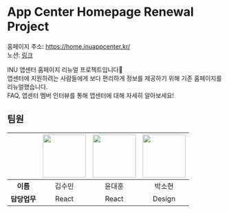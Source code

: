 # App Center Homepage Renewal Project

홈페이지 주소: https://home.inuappcenter.kr/  
노션: [링크](https://www.notion.so/strongcom/89a47de4aeba4a49a2b7189a8b46dac2)  

INU 앱센터 홈페이지 리뉴얼 프로젝트입니다👋   
앱센터에 지원하려는 사람들에게 보다 편리하게 정보를 제공하기 위해 기존 홈페이지를 리뉴얼했습니다.  
FAQ, 앱센터 멤버 인터뷰를 통해 앱센터에 대해 자세히 알아보세요!
## 팀원

| | <a href="https://github.com/milk717"><img src="https://avatars.githubusercontent.com/u/57657868?v=4" width="100"></a> | <a href="https://github.com/YunDH218"><img src="https://avatars.githubusercontent.com/u/68414997?v=4" width="100"></a> | <a href="https://www.behance.net/sohyeon052ce72"><img src="https://mir-s3-cdn-cf.behance.net/user/230/f5584c460392985.63fc90ec2231f.jpg" width="100"></a> |
| :---: | :---: | :---: | :---: |
|**이름**| 김수민 | 윤대훈 | 박소현 |
|**담당업무**| React | React | Design |

